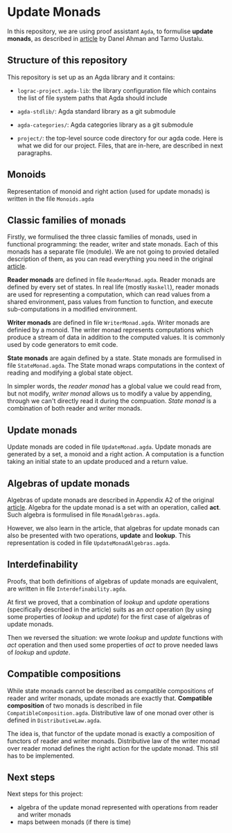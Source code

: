 # Update Monads

In this repository, we are using proof assistant `Agda`, to formulise **update monads**, as described in [article](https://drops.dagstuhl.de/opus/volltexte/2014/4623/pdf/p001-01-ahman.pdf) by Danel Ahman and Tarmo Uustalu.

## Structure of this repository

This repository is set up as an Agda library and it contains:

* `lograc-project.agda-lib`: the library configuration file which contains
  the list of file system paths that Agda should include

* `agda-stdlib/`: Agda standard library as a git submodule

* `agda-categories/`: Agda categories library as a git submodule

* `project/`: the top-level source code directory for our agda code. Here is what we did for our project. Files, that are in-here, are described in next paragraphs.

## Monoids

Representation of monoid and right action (used for update monads) is written in the file `Monoids.agda`

## Classic families of monads

Firstly, we formulised the three classic families of monads, used in functional programming: the reader, writer and state monads. Each of this monads has a separate file (module). We are not going to provied detailed description of them, as you can read everything you need in the original [article](https://drops.dagstuhl.de/opus/volltexte/2014/4623/pdf/p001-01-ahman.pdf).

**Reader monads** are defined in file `ReaderMonad.agda`. Reader monads are defined by every set of states. In real life (mostly `Haskell`), reader monads are used for representing a computation, which can read values from a shared environment, pass values from function to function, and execute sub-computations in a modified environment. 

**Writer monads** are defined in file `WriterMonad.agda`. Writer monads are definied by a monoid. The writer monad represents computations which produce a stream of data in addition to the computed values. It is commonly used by code generators to emit code.

**State monads** are again defined by a state. State monads are formulised in file `StateMonad.agda`. The State monad wraps computations in the context of reading and modifying a global state object.

In simpler words, the *reader monad* has a global value we could read from, but not modify, *writer monad* allows us to modify a value by appending, through we can't directly read it during the compuation. *State monad* is a combination of both reader and writer monads.

## Update monads

Update monads are coded in file `UpdateMonad.agda`. Update monads are generated by a set, a monoid and a right action. A computation is a function taking an initial state to an update produced and a return value.

## Algebras of update monads

Algebras of update monads are described in Appendix A2 of the original [article](https://drops.dagstuhl.de/opus/volltexte/2014/4623/pdf/p001-01-ahman.pdf). Algebra for the update monad is a set with an operation, called **act**. Such algebra is formulised in file `MonadAlgebras.agda`.

However, we also learn in the article, that algebras for update monads can also be presented with two operations, **update** and **lookup**. This representation is coded in file `UpdateMonadAlgebras.agda`.

## Interdefinability

Proofs, that both definitions of algebras of update monads are equivalent, are written in file `Interdefinability.agda`.

At first we proved, that a combination of *lookup* and *update* operations (specifically described in the article) suits as an *act* operation (by using some properties of *lookup* and *update*) for the first case of algebras of update monads.

Then we reversed the situation: we wrote *lookup* and *update* functions with *act* operation and then used some properties of *act* to prove needed laws of *lookup* and *update*.

## Compatible compositions

While state monads cannot be described as compatible compositions of reader and writer monads, update monads are exactly that. **Compatible composition** of two monads is described in file `CompatibleComposition.agda`. Distributive law of one monad over other is defined in `DistributiveLaw.agda`. 

The idea is, that functor of the update monad is exactly a composition of functors of reader and writer monads. Distributive law of the writer monad over reader monad defines the right action for the update monad. This stil has to be implemented.

## Next steps

Next steps for this project:
- algebra of the update monad represented with operations from reader and writer monads
- maps between monads (if there is time)